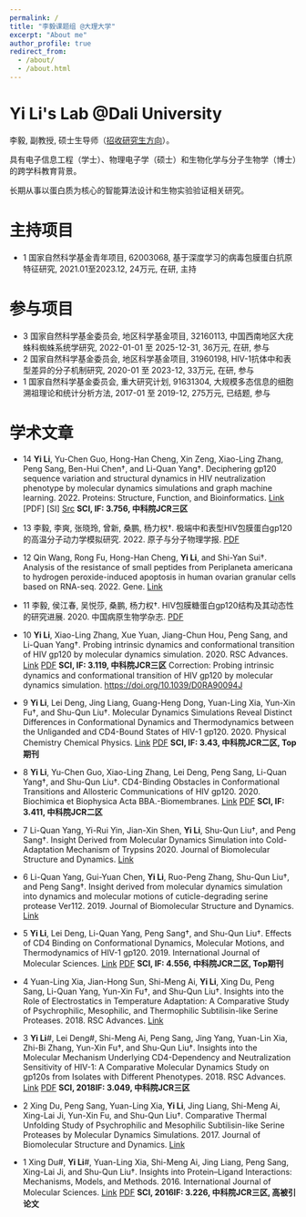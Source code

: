 ```yaml
---
permalink: /
title: "李毅课题组 @大理大学"
excerpt: "About me"
author_profile: true
redirect_from: 
  - /about/
  - /about.html
---
```


Yi Li's Lab @Dali University
======



李毅, 副教授, 硕士生导师（[招收研究生方向](https://liyigerry.github.io/teaching/)）。

具有电子信息工程（学士）、物理电子学（硕士）和生物化学与分子生物学（博士）的跨学科教育背景。

长期从事以蛋白质为核心的智能算法设计和生物实验验证相关研究。

主持项目
======
  * 1 国家自然科学基金青年项目, 62003068, 基于深度学习的病毒包膜蛋白抗原特征研究, 2021.01至2023.12, 24万元, 在研, 主持

参与项目
======
  * 3 国家自然科学基金委员会, 地区科学基金项目, 32160113, 中国西南地区大疣蛛科蜘蛛系统学研究, 2022-01-01 至 2025-12-31, 36万元, 在研, 参与
  * 2 国家自然科学基金委员会, 地区科学基金项目, 31960198, HIV-1抗体中和表型差异的分子机制研究, 2020-01 至 2023-12, 33万元, 在研, 参与
  * 1 国家自然科学基金委员会, 重大研究计划, 91631304, 大规模多态信息的细胞溯祖理论和统计分析方法, 2017-01 至 2019-12, 275万元, 已结题, 参与

学术文章
======
  * 14 **Yi Li**, Yu-Chen Guo, Hong-Han Cheng, Xin Zeng, Xiao-Ling Zhang, Peng Sang, Ben-Hui Chen†, and Li-Quan Yang†. Deciphering gp120 sequence variation and structural dynamics in HIV neutralization phenotype by molecular dynamics simulations and graph machine learning. 2022. Proteins: Structure, Function, and Bioinformatics. [Link](https://doi.org/10.1002/prot.26322) [PDF] [SI] [Src](https://github.com/liyigerry/gp120_md_gml) **SCI, IF: 3.756, 中科院JCR三区**

  * 13 李毅, 李爽, 张晓玲, 曾新, 桑鹏, 杨力权†. 极端中和表型HIV包膜蛋白gp120的高温分子动力学模拟研究. 2022. 原子与分子物理学报. [PDF](./files/2022_原子物理.pdf)

  * 12 Qin Wang, Rong Fu, Hong-Han Cheng, **Yi Li**, and Shi-Yan Sui†. Analysis of the resistance of small peptides from Periplaneta americana to hydrogen peroxide-induced apoptosis in human ovarian granular cells based on RNA-seq. 2022. Gene. [Link](https://doi.org/10.1016/j.gene.2021.146120)

  * 11 李毅, 侯江春, 吴悦莎, 桑鹏, 杨力权†. HIV包膜糖蛋白gp120结构及其动态性的研究进展. 2020. 中国病原生物学杂志. [PDF](./files/2020_病原微生物.pdf)

  * 10 **Yi Li**, Xiao-Ling Zhang, Xue Yuan, Jiang-Chun Hou, Peng Sang, and Li-Quan Yang†. Probing intrinsic dynamics and conformational transition of HIV gp120 by molecular dynamics simulation. 2020. RSC Advances. [Link](https://doi.org/10.1039/D0RA06416E) [PDF](./files/2020_RSC.pdf) **SCI, IF: 3.119, 中科院JCR三区** Correction: Probing intrinsic dynamics and conformational transition of HIV gp120 by molecular dynamics simulation. https://doi.org/10.1039/D0RA90094J

  * 9 **Yi Li**, Lei Deng, Jing Liang, Guang-Heng Dong, Yuan-Ling Xia, Yun-Xin Fu†, and Shu-Qun Liu†. Molecular Dynamics Simulations Reveal Distinct Differences in Conformational Dynamics and Thermodynamics between the Unliganded and CD4-Bound States of HIV-1 gp120. 2020. Physical Chemistry Chemical Physics. [Link](https://doi.org/10.1039/C9CP06706J) [PDF](./files/2020_PCCP.pdf) **SCI, IF: 3.43, 中科院JCR二区, Top期刊**

  * 8 **Yi Li**, Yu-Chen Guo, Xiao-Ling Zhang, Lei Deng, Peng Sang, Li-Quan Yang†, and Shu-Qun Liu†. CD4-Binding Obstacles in Conformational Transitions and Allosteric Communications of HIV gp120. 2020. Biochimica et Biophysica Acta BBA.-Biomembranes. [Link](https://doi.org/10.1016/j.bbamem.2020.183217) [PDF](./files/2020_BBA.pdf) **SCI, IF: 3.411, 中科院JCR二区**

  * 7 Li-Quan Yang, Yi-Rui Yin, Jian-Xin Shen, **Yi Li**, Shu-Qun Liu†, and Peng Sang†. Insight Derived from Molecular Dynamics Simulation into Cold-Adaptation Mechanism of Trypsins 2020. Journal of Biomolecular Structure and Dynamics. [Link](https://doi.org/10.1080/07391102.2019.1635529)

  * 6 Li-Quan Yang, Gui-Yuan Chen, **Yi Li**, Ruo-Peng Zhang, Shu-Qun Liu†, and Peng Sang†. Insight derived from molecular dynamics simulation into dynamics and molecular motions of cuticle-degrading serine protease Ver112. 2019. Journal of Biomolecular Structure and Dynamics. [Link](https://doi.org/10.1080/07391102.2018.1471418)

  * 5 **Yi Li**, Lei Deng, Li-Quan Yang, Peng Sang†, and Shu-Qun Liu†. Effects of CD4 Binding on Conformational Dynamics, Molecular Motions, and Thermodynamics of HIV-1 gp120. 2019. International Journal of Molecular Sciences. [Link](https://doi.org/10.3390/ijms20020260) [PDF](./files/2019_IJMS.pdf) **SCI, IF: 4.556, 中科院JCR二区, Top期刊**

  * 4 Yuan-Ling Xia, Jian-Hong Sun, Shi-Meng Ai, **Yi Li**, Xing Du, Peng Sang, Li-Quan Yang, Yun-Xin Fu†, and Shu-Qun Liu†. Insights into the Role of Electrostatics in Temperature Adaptation: A Comparative Study of Psychrophilic, Mesophilic, and Thermophilic Subtilisin-like Serine Proteases. 2018. RSC Advances. [Link](https://doi.org/10.1039/C8RA05845H)

  * 3 **Yi Li**#, Lei Deng#, Shi-Meng Ai, Peng Sang, Jing Yang, Yuan-Lin Xia, Zhi-Bi Zhang, Yun-Xin Fu†, and Shu-Qun Liu†. Insights into the Molecular Mechanism Underlying CD4-Dependency and Neutralization Sensitivity of HIV-1: A Comparative Molecular Dynamics Study on gp120s from Isolates with Different Phenotypes. 2018. RSC Advances. [Link](https://doi.org/10.1039/C8RA00425K) [PDF](./files/2018_RSC.pdf) **SCI, 2018IF: 3.049, 中科院JCR三区** 

  * 2 Xing Du, Peng Sang, Yuan-Ling Xia, **Yi Li**, Jing Liang, Shi-Meng Ai, Xing-Lai Ji, Yun-Xin Fu, and Shu-Qun Liu†. Comparative Thermal Unfolding Study of Psychrophilic and Mesophilic Subtilisin-like Serine Proteases by Molecular Dynamics Simulations. 2017. Journal of Biomolecular Structure and Dynamics. [Link](https://doi.org/10.1080/07391102.2016.1188155)

  * 1 Xing Du#, **Yi Li**#, Yuan-Ling Xia, Shi-Meng Ai, Jing Liang, Peng Sang, Xing-Lai Ji, and Shu-Qun Liu†. Insights into Protein–Ligand Interactions: Mechanisms, Models, and Methods. 2016. International Journal of Molecular Sciences. [Link](https://doi.org/10.3390/ijms17020144) [PDF](./files/2016_IJMS.pdf) **SCI, 2016IF: 3.226, 中科院JCR三区, 高被引论文**
